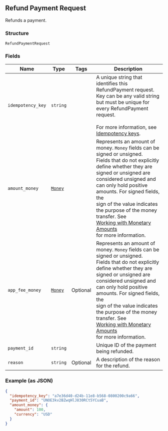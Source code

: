 ## Refund Payment Request

Refunds a payment.

### Structure

`RefundPaymentRequest`

### Fields

| Name | Type | Tags | Description |
|  --- | --- | --- | --- |
| `idempotency_key` | `string` |  | A unique string that identifies this RefundPayment request. Key can be any valid string<br>but must be unique for every RefundPayment request.<br><br>For more information, see [Idempotency keys](https://developer.squareup.com/docs/working-with-apis/idempotency). |
| `amount_money` | [`Money`](/doc/models/money.md) |  | Represents an amount of money. `Money` fields can be signed or unsigned.<br>Fields that do not explicitly define whether they are signed or unsigned are<br>considered unsigned and can only hold positive amounts. For signed fields, the<br>sign of the value indicates the purpose of the money transfer. See<br>[Working with Monetary Amounts](https://developer.squareup.com/docs/build-basics/working-with-monetary-amounts)<br>for more information. |
| `app_fee_money` | [`Money`](/doc/models/money.md) | Optional | Represents an amount of money. `Money` fields can be signed or unsigned.<br>Fields that do not explicitly define whether they are signed or unsigned are<br>considered unsigned and can only hold positive amounts. For signed fields, the<br>sign of the value indicates the purpose of the money transfer. See<br>[Working with Monetary Amounts](https://developer.squareup.com/docs/build-basics/working-with-monetary-amounts)<br>for more information. |
| `payment_id` | `string` |  | Unique ID of the payment being refunded. |
| `reason` | `string` | Optional | A description of the reason for the refund. |

### Example (as JSON)

```json
{
  "idempotency_key": "a7e36d40-d24b-11e8-b568-0800200c9a66",
  "payment_id": "UNOE3kv2BZwqHlJ830RCt5YCuaB",
  "amount_money": {
    "amount": 100,
    "currency": "USD"
  }
}
```

